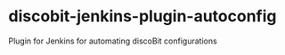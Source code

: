 discobit-jenkins-plugin-autoconfig
==================================

Plugin for Jenkins for automating discoBit configurations
